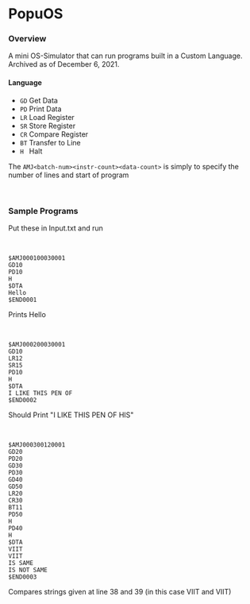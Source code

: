 # PopuOS

### Overview
A mini OS-Simulator that can run programs built in a Custom Language. Archived as of December 6, 2021.

#### Language
- `GD` Get Data
- `PD` Print Data
- `LR` Load Register
- `SR` Store Register
- `CR` Compare Register
- `BT` Transfer to Line
- `H ` Halt

The `AMJ<batch-num><instr-count><data-count>` is simply to specify the number of lines and start of program

<br>

### Sample Programs
Put these in Input.txt and run

<br>

```
$AMJ000100030001
GD10
PD10
H
$DTA
Hello
$END0001
```
Prints Hello

<br>

```
$AMJ000200030001
GD10
LR12
SR15
PD10
H
$DTA
I LIKE THIS PEN OF
$END0002
```
Should Print "I LIKE THIS PEN OF HIS"

<br>

```
$AMJ000300120001
GD20
PD20
GD30
PD30
GD40
GD50
LR20
CR30
BT11
PD50
H
PD40
H
$DTA
VIIT
VIIT
IS SAME
IS NOT SAME
$END0003
```
Compares strings given at line 38 and 39 (in this case VIIT and VIIT)
